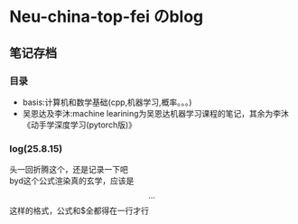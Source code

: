 # Neu-china-top-fei のblog
## 笔记存档
### 目录
- basis:计算机和数学基础(cpp,机器学习,概率。。。)
- 吴恩达及李沐:machine learining为吴恩达机器学习课程的笔记，其余为李沐《动手学深度学习(pytorch版)》
### log(25.8.15)
头一回折腾这个，还是记录一下吧  
byd这个公式渲染真的玄学，应该是$$...$$这样的格式，公式和$全都得在一行才行
